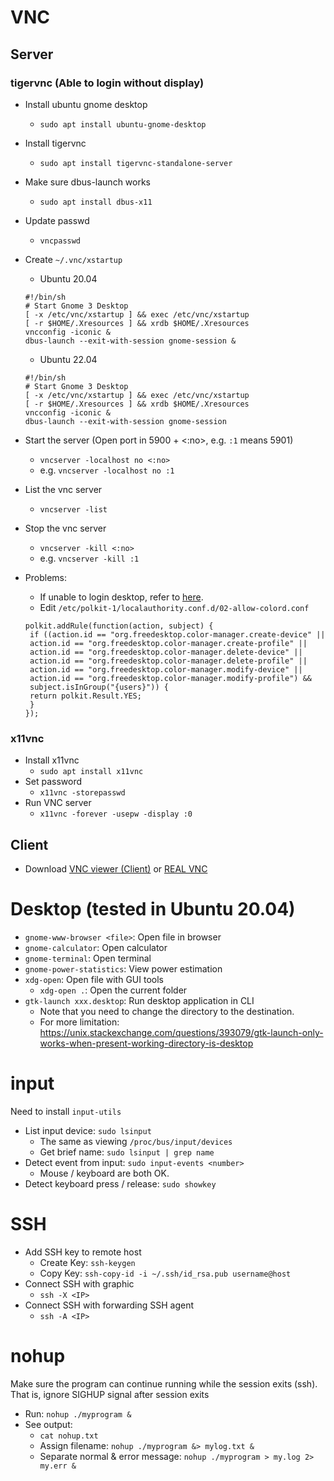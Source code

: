 # VNC
## Server

### tigervnc (Able to login without display)

* Install ubuntu gnome desktop
  - `sudo apt install ubuntu-gnome-desktop`
* Install tigervnc
  - `sudo apt install tigervnc-standalone-server`
* Make sure dbus-launch works
  - `sudo apt install dbus-x11`
* Update passwd
  - `vncpasswd`
* Create `~/.vnc/xstartup`
  - Ubuntu 20.04
  ```shell
  #!/bin/sh
  # Start Gnome 3 Desktop
  [ -x /etc/vnc/xstartup ] && exec /etc/vnc/xstartup
  [ -r $HOME/.Xresources ] && xrdb $HOME/.Xresources
  vncconfig -iconic &
  dbus-launch --exit-with-session gnome-session &
  ```
  - Ubuntu 22.04
  ```shell
  #!/bin/sh
  # Start Gnome 3 Desktop
  [ -x /etc/vnc/xstartup ] && exec /etc/vnc/xstartup
  [ -r $HOME/.Xresources ] && xrdb $HOME/.Xresources
  vncconfig -iconic &
  dbus-launch --exit-with-session gnome-session
  ```

* Start the server (Open port in 5900 + <:no>, e.g. `:1` means 5901)
  - `vncserver -localhost no <:no>`
  - e.g. `vncserver -localhost no :1`
* List the vnc server
  - `vncserver -list`
* Stop the vnc server
  - `vncserver -kill <:no>`
  - e.g. `vncserver -kill :1`
* Problems:
  - If unable to login desktop, refer to [here](https://rpsene.wordpress.com/2022/05/31/ubuntu-authentication-is-required-to-create-a-color-profile-managed-device/).
  - Edit `/etc/polkit-1/localauthority.conf.d/02-allow-colord.conf`
  ```
  polkit.addRule(function(action, subject) {
   if ((action.id == "org.freedesktop.color-manager.create-device" ||
   action.id == "org.freedesktop.color-manager.create-profile" ||
   action.id == "org.freedesktop.color-manager.delete-device" ||
   action.id == "org.freedesktop.color-manager.delete-profile" ||
   action.id == "org.freedesktop.color-manager.modify-device" ||
   action.id == "org.freedesktop.color-manager.modify-profile") &&
   subject.isInGroup("{users}")) {
   return polkit.Result.YES;
   }
  });
  ```

### x11vnc

* Install x11vnc
  - `sudo apt install x11vnc`
* Set password
  - `x11vnc -storepasswd`
* Run VNC server
  - `x11vnc -forever -usepw -display :0`

## Client

* Download [VNC viewer (Client)](https://chrome.google.com/webstore/detail/vnc%C2%AE-viewer-for-google-ch/iabmpiboiopbgfabjmgeedhcmjenhbla?utm_source=chrome-app-launcher-info-dialog) or [REAL VNC](https://www.realvnc.com/en/connect/download/viewer/)

# Desktop (tested in Ubuntu 20.04)
* `gnome-www-browser <file>`: Open file in browser
* `gnome-calculator`: Open calculator
* `gnome-terminal`: Open terminal
* `gnome-power-statistics`: View power estimation
* `xdg-open`: Open file with GUI tools
  - `xdg-open .`: Open the current folder
* `gtk-launch xxx.desktop`: Run desktop application in CLI
  - Note that you need to change the directory to the destination.
  - For more limitation: https://unix.stackexchange.com/questions/393079/gtk-launch-only-works-when-present-working-directory-is-desktop

# input
Need to install `input-utils`

* List input device: `sudo lsinput`
  - The same as viewing `/proc/bus/input/devices`
  - Get brief name: `sudo lsinput | grep name`
* Detect event from input: `sudo input-events <number>`
  - Mouse / keyboard are both OK.
* Detect keyboard press / release: `sudo showkey`

# SSH
* Add SSH key to remote host
  - Create Key: `ssh-keygen`
  - Copy Key: `ssh-copy-id -i ~/.ssh/id_rsa.pub username@host`
* Connect SSH with graphic
  - `ssh -X <IP>`
* Connect SSH with forwarding SSH agent
  - `ssh -A <IP>`

# nohup
Make sure the program can continue running while the session exits (ssh).
That is, ignore SIGHUP signal after session exits

* Run: `nohup ./myprogram &`
* See output: 
  - `cat nohup.txt`
  - Assign filename: `nohup ./myprogram &> mylog.txt &`
  - Separate normal & error message: `nohup ./myprogram > my.log 2> my.err &`
